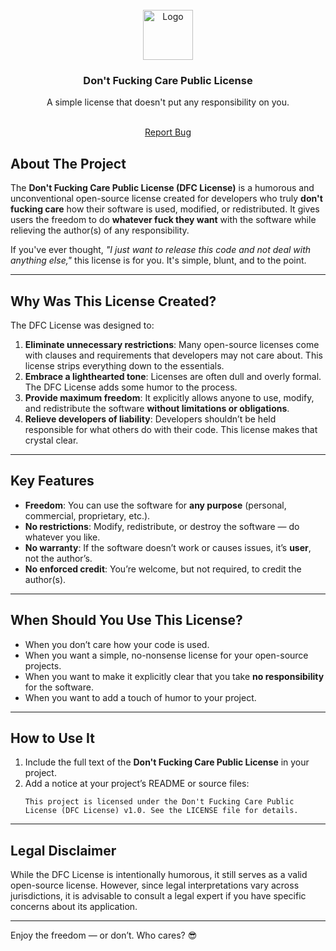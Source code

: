 <br/>
<div align="center">
<a href="https://github.com/xNOTHlNGx/DFC-license">
<img src="https://cdn-icons-png.flaticon.com/512/10836/10836473.png" alt="Logo" width="80" height="80">
</a>
<h3 align="center">Don't Fucking Care Public License</h3>
<p align="center">
A simple license that doesn't put any responsibility on you.

<br/>
<br/>
  
<a href="https://github.com/xNOTHlNGx/SMTP-client/issues/new?labels=bug&template=bug-report---.md">Report Bug</a>

</p>
</div>

## About The Project

The **Don't Fucking Care Public License (DFC License)** is a humorous and unconventional open-source license created for developers who truly **don't fucking care** how their software is used, modified, or redistributed. It gives users the freedom to do **whatever fuck they want** with the software while relieving the author(s) of any responsibility.  

If you've ever thought, *"I just want to release this code and not deal with anything else,"* this license is for you. It's simple, blunt, and to the point.  

---

## Why Was This License Created?  
The DFC License was designed to:  
1. **Eliminate unnecessary restrictions**: Many open-source licenses come with clauses and requirements that developers may not care about. This license strips everything down to the essentials.  
2. **Embrace a lighthearted tone**: Licenses are often dull and overly formal. The DFC License adds some humor to the process.  
3. **Provide maximum freedom**: It explicitly allows anyone to use, modify, and redistribute the software **without limitations or obligations**.  
4. **Relieve developers of liability**: Developers shouldn’t be held responsible for what others do with their code. This license makes that crystal clear.  

---

## Key Features  
- **Freedom**: You can use the software for **any purpose** (personal, commercial, proprietary, etc.).  
- **No restrictions**: Modify, redistribute, or destroy the software — do whatever you like.  
- **No warranty**: If the software doesn’t work or causes issues, it’s **user**, not the author’s.  
- **No enforced credit**: You’re welcome, but not required, to credit the author(s).  

---

## When Should You Use This License?  
- When you don’t care how your code is used.  
- When you want a simple, no-nonsense license for your open-source projects.  
- When you want to make it explicitly clear that you take **no responsibility** for the software.  
- When you want to add a touch of humor to your project.  

---

## How to Use It  
1. Include the full text of the **Don't Fucking Care Public License** in your project.  
2. Add a notice at your project’s README or source files:  
   ```plaintext
   This project is licensed under the Don't Fucking Care Public License (DFC License) v1.0. See the LICENSE file for details.
   ```  

---

## Legal Disclaimer  
While the DFC License is intentionally humorous, it still serves as a valid open-source license. However, since legal interpretations vary across jurisdictions, it is advisable to consult a legal expert if you have specific concerns about its application.  

---

Enjoy the freedom — or don’t. Who cares? 😎
